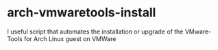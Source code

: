 # arch-vmwaretools-install
I useful script that automates the installation or upgrade of the VMware-Tools for Arch Linux guest on VMWare
